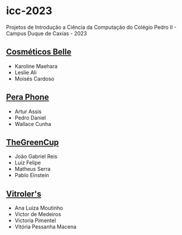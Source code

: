 # icc-2023

Projetos de Introdução a Ciência da Computação do Colégio Pedro II - Campus Duque de Caxias - 2023

## [Cosméticos Belle](cosmeticosbelle/cosmeticosbelle.html)

- Karoline Maehara
- Leslie Ali
- Moisés Cardoso

## [Pera Phone](peraphone/trabai%20de%20icc-1.html)

- Artur Assis
- Pedro Daniel
- Wallace Cunha

## [TheGreenCup](thegreencup/TheGreenCup2.html)

- João Gabriel Reis
- Luiz Felipe
- Matheus Serra
- Pablo Einstein

## [Vitroler's](vitrolers/home.html)

- Ana Luiza Moutinho
- Victor de Medeiros
- Victoria Pimentel
- Vitória Pessanha Macena

